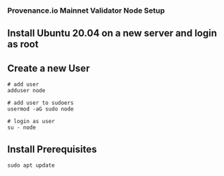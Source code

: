 ### Provenance.io Mainnet Validator Node Setup

## Install Ubuntu 20.04 on a new server and login as root
## Create a new User

```
# add user
adduser node

# add user to sudoers
usermod -aG sudo node

# login as user
su - node
```

## Install Prerequisites

```
sudo apt update
```
